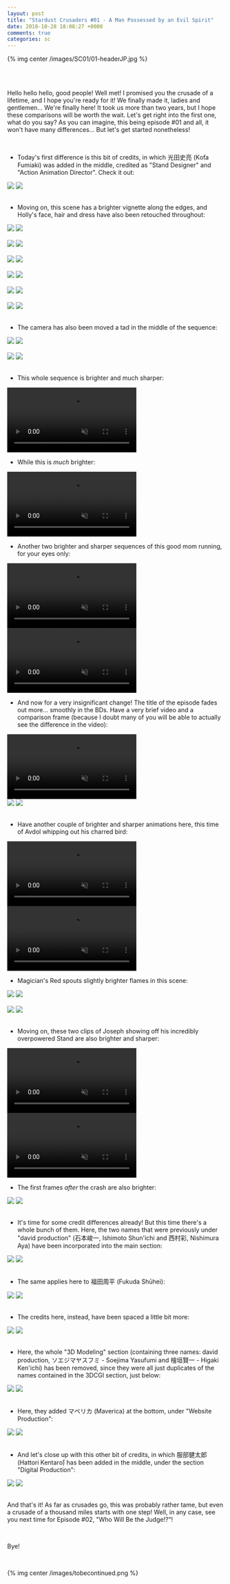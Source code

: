 ```yaml
---
layout: post
title: "Stardust Crusaders #01 - A Man Possessed by an Evil Spirit"
date: 2018-10-28 18:08:27 +0000
comments: true
categories: sc
---
```


{% img center /images/SC01/01-headerJP.jpg %}
<!-- more -->

<br>
<br>

Hello hello hello, good people! Well met! I promised you the crusade of a lifetime, and I hope you're ready for it! We finally made it, ladies and gentlemen... We're finally here! It took us more than two years, but I hope these comparisons will be worth the wait. Let's get right into the first one, what do you say? As you can imagine, this being episode #01 and all, it won't have many differences... But let's get started nonetheless!

<br>

- Today's first difference is this bit of credits, in which 光田史亮 (Kо̄ta Fumiaki) was added in the middle, credited as "Stand Designer" and "Action Animation Director". Check it out:

<div id="container1" class="twentytwenty-container">
 <img src="./../images/SC01/tv-03360.jpg" />
 <img src="./../images/SC01/bd-03360.jpg" />
</div>

<br>

- Moving on, this scene has a brighter vignette along the edges, and Holly's face, hair and dress have also been retouched throughout:

<div id="container1" class="twentytwenty-container">
 <img src="./../images/SC01/tv-04540.jpg" />
 <img src="./../images/SC01/bd-04540.jpg" />
</div>

<br>

<div id="container1" class="twentytwenty-container">
 <img src="./../images/SC01/tv-04590.jpg" />
 <img src="./../images/SC01/bd-04590.jpg" />
</div>

<br>

<div id="container1" class="twentytwenty-container">
 <img src="./../images/SC01/tv-04620.jpg" />
 <img src="./../images/SC01/bd-04620.jpg" />
</div>

<br>

<div id="container1" class="twentytwenty-container">
 <img src="./../images/SC01/tv-04670.jpg" />
 <img src="./../images/SC01/bd-04670.jpg" />
</div>

<br>

<div id="container1" class="twentytwenty-container">
 <img src="./../images/SC01/tv-04750.jpg" />
 <img src="./../images/SC01/bd-04750.jpg" />
</div>

<br>

<div id="container1" class="twentytwenty-container">
 <img src="./../images/SC01/tv-04920.jpg" />
 <img src="./../images/SC01/bd-04920.jpg" />
</div>

<br>

- The camera has also been moved a tad in the middle of the sequence:

<div id="container1" class="twentytwenty-container">
 <img src="./../images/SC01/tv-05010.jpg" />
 <img src="./../images/SC01/bd-05010.jpg" />
</div>

<br>

<div id="container1" class="twentytwenty-container">
 <img src="./../images/SC01/tv-05050.jpg" />
 <img src="./../images/SC01/bd-05050.jpg" />
</div>

<br>

- This whole sequence is brighter and much sharper:

<video class='center' muted nocontrols autoplay playsinline loop preload='auto'>
  <source src="./../videos/SC01/01 - run holly run.webm" type='video/webm; codecs="vp8, vorbis"'>
  <source src="./../videos/SC01/01 - run holly run.mp4" type='video/mp4; codecs=avc1.42E01E,mp4a.40.2'>
</video>

- While this is _much_ brighter:

<video class='center' muted nocontrols autoplay playsinline loop preload='auto'>
  <source src="./../videos/SC01/02 - good memories.webm" type='video/webm; codecs="vp8, vorbis"'>
  <source src="./../videos/SC01/02 - good memories.mp4" type='video/mp4; codecs=avc1.42E01E,mp4a.40.2'>
</video>

- Another two brighter and sharper sequences of this good mom running, for your eyes only:

<video class='center' muted nocontrols autoplay playsinline loop preload='auto'>
  <source src="./../videos/SC01/03 - run holly run 2.webm" type='video/webm; codecs="vp8, vorbis"'>
  <source src="./../videos/SC01/03 - run holly run 2.mp4" type='video/mp4; codecs=avc1.42E01E,mp4a.40.2'>
</video>

<video class='center' muted nocontrols autoplay playsinline loop preload='auto'>
  <source src="./../videos/SC01/04 - run holly run 3.webm" type='video/webm; codecs="vp8, vorbis"'>
  <source src="./../videos/SC01/04 - run holly run 3.mp4" type='video/mp4; codecs=avc1.42E01E,mp4a.40.2'>
</video>

- And now for a very insignificant change! The title of the episode fades out more... smoothly in the BDs. Have a very brief video and a comparison frame (because I doubt many of you will be able to actually see the difference in the video):

<video class='center' muted nocontrols autoplay playsinline loop preload='auto'>
  <source src="./../videos/SC01/05 - quicker fade.webm" type='video/webm; codecs="vp8, vorbis"'>
  <source src="./../videos/SC01/05 - quicker fade.mp4" type='video/mp4; codecs=avc1.42E01E,mp4a.40.2'>
</video>

<div id="container1" class="twentytwenty-container">
 <img src="./../images/SC01/tv-06412.jpg" />
 <img src="./../images/SC01/bd-06412.jpg" />
</div>

<br>

- Have another couple of brighter and sharper animations here, this time of Avdol whipping out his charred bird:

<video class='center' muted nocontrols autoplay playsinline loop preload='auto'>
  <source src="./../videos/SC01/06 - charred bird 1.webm" type='video/webm; codecs="vp8, vorbis"'>
  <source src="./../videos/SC01/06 - charred bird 1.mp4" type='video/mp4; codecs=avc1.42E01E,mp4a.40.2'>
</video>

<video class='center' muted nocontrols autoplay playsinline loop preload='auto'>
  <source src="./../videos/SC01/07 - charred bird 2.webm" type='video/webm; codecs="vp8, vorbis"'>
  <source src="./../videos/SC01/07 - charred bird 2.mp4" type='video/mp4; codecs=avc1.42E01E,mp4a.40.2'>
</video>

- Magician's Red spouts slightly brighter flames in this scene:

<div id="container1" class="twentytwenty-container">
 <img src="./../images/SC01/tv-20000.jpg" />
 <img src="./../images/SC01/bd-20000.jpg" />
</div>

<br>

<div id="container1" class="twentytwenty-container">
 <img src="./../images/SC01/tv-20030.jpg" />
 <img src="./../images/SC01/bd-20030.jpg" />
</div>

<br>

- Moving on, these two clips of Joseph showing off his incredibly overpowered Stand are also brighter and sharper:

<video class='center' muted nocontrols autoplay playsinline loop preload='auto'>
  <source src="./../videos/SC01/08 - camera smash 1.webm" type='video/webm; codecs="vp8, vorbis"'>
  <source src="./../videos/SC01/08 - camera smash 1.mp4" type='video/mp4; codecs=avc1.42E01E,mp4a.40.2'>
</video>

<video class='center' muted nocontrols autoplay playsinline loop preload='auto'>
  <source src="./../videos/SC01/09 - camera crash 2.webm" type='video/webm; codecs="vp8, vorbis"'>
  <source src="./../videos/SC01/09 - camera crash 2.mp4" type='video/mp4; codecs=avc1.42E01E,mp4a.40.2'>
</video>

- The first frames _after_ the crash are also brighter:

<div id="container1" class="twentytwenty-container">
 <img src="./../images/SC01/tv-28200.jpg" />
 <img src="./../images/SC01/bd-28200.jpg" />
</div>

<br>

- It's time for some credit differences already! But this time there's a whole bunch of them. Here, the two names that were previously under "david production" (石本峻一, Ishimoto Shun'ichi and 西村彩, Nishimura Aya) have been incorporated into the main section:

<div id="container1" class="twentytwenty-container">
 <img src="./../images/SC01/tv-30950.jpg" />
 <img src="./../images/SC01/bd-30950.jpg" />
</div>

<br>

- The same applies here to 福田周平 (Fukuda Shūhei):

<div id="container1" class="twentytwenty-container">
 <img src="./../images/SC01/tv-31125.jpg" />
 <img src="./../images/SC01/bd-31125.jpg" />
</div>

<br>

- The credits here, instead, have been spaced a little bit more:

<div id="container1" class="twentytwenty-container">
 <img src="./../images/SC01/tv-31465.jpg" />
 <img src="./../images/SC01/bd-31465.jpg" />
</div>

<br>

- Here, the whole "3D Modeling" section (containing three names: david production, ソエジマヤスフミ - Soejima Yasufumi and 檜垣賢一 - Higaki Ken'ichi) has been removed, since they were all just duplicates of the names contained in the 3DCGI section, just below:

<div id="container1" class="twentytwenty-container">
 <img src="./../images/SC01/tv-31565.jpg" />
 <img src="./../images/SC01/bd-31565.jpg" />
</div>

<br>

- Here, they added マベリカ (Maverica) at the bottom, under "Website Production":

<div id="container1" class="twentytwenty-container">
 <img src="./../images/SC01/tv-32045.jpg" />
 <img src="./../images/SC01/bd-32045.jpg" />
</div>

<br>

- And let's close up with this other bit of credits, in which 服部健太郎 (Hattori Kentarо̄) has been added in the middle, under the section "Digital Production":

<div id="container1" class="twentytwenty-container">
 <img src="./../images/SC01/tv-32170.jpg" />
 <img src="./../images/SC01/bd-32170.jpg" />
</div>

<br>

And that's it! As far as crusades go, this was probably rather tame, but even a crusade of a thousand miles starts with one step! Well, in any case, see you next time for Episode #02, "Who Will Be the Judge!?"!

<br>

Bye!

<br>

{% img center /images/tobecontinued.png %}
